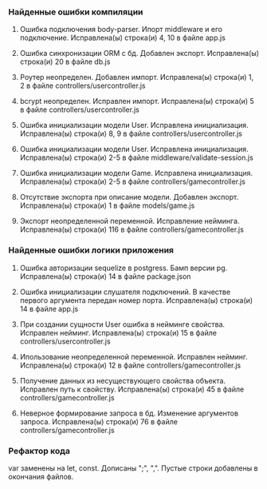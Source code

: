 ### Найденные ошибки компиляции

1) Ошибка подключения body-parser. Ипорт middleware и его подключение. Исправлена(ы) строка(и) 4, 10 в файле app.js

2) Ошибка синхронизации ORM с бд. Добавлен экспорт. Исправлена(ы) строка(и) 20 в файле db.js

3) Роутер неопределен. Добавлен импорт. Исправлена(ы) строка(и) 1, 2 в файле controllers/usercontroller.js

4) bcrypt неопределен. Исправлен импорт. Исправлена(ы) строка(и) 5 в файле controllers/usercontroller.js

5) Ошибка инициализации модели User. Исправлена инициализация. Исправлена(ы) строка(и) 8, 9 в файле controllers/usercontroller.js

6) Ошибка инициализации модели User. Исправлена инициализация. Исправлена(ы) строка(и) 2-5 в файле middleware/validate-session.js

7) Ошибка инициализации модели Game. Исправлена инициализация. Исправлена(ы) строка(и) 2-5 в файле controllers/gamecontroller.js

8) Отсутствие экспорта при описание модели. Добавлен экспорт. Исправлена(ы) строка(и) 1 в файле models/game.js

9) Экспорт неопределенной переменной. Исправление нейминга. Исправлена(ы) строка(и) 116 в файле controllers/gamecontroller.js

### Найденные ошибки логики приложения

1) Ошибка авторизации sequelize в postgress. Бамп версии pg. Исправлена(ы) строка(и) 14 в файле package.json

2) Ошибка инициализации слушателя подключений. В качестве первого аргумента передан номер порта. Исправлена(ы) строка(и) 14 в файле app.js

3) При создании сущности User ошибка в нейминге свойства. Исправлен нейминг. Исправлена(ы) строка(и) 15 в файле controllers/usercontroller.js

4) Ипользование неопределенной переменной. Исправлен нейминг. Исправлена(ы) строка(и) 12 в файле controllers/gamecontroller.js

5) Получение данных из несуществующего свойства объекта. Исправлен путь к свойству. Исправлена(ы) строка(и) 45 в файле controllers/gamecontroller.js

6) Неверное формирование запроса в бд. Изменение аргументов запроса. Исправлена(ы) строка(и) 76 в файле controllers/gamecontroller.js

### Рефактор кода

var заменены на let, const. Дописаны ";", ",". Пустые строки добавлены в окончания файлов.
